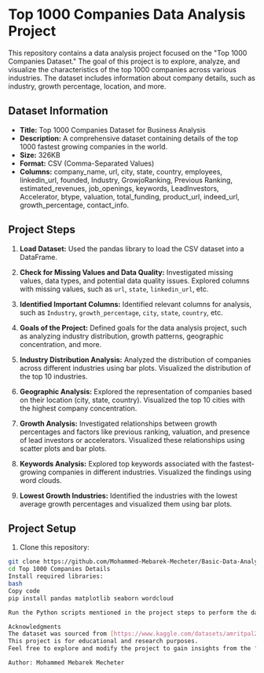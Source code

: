 # Top 1000 Companies Data Analysis Project

This repository contains a data analysis project focused on the "Top 1000 Companies Dataset." The goal of this project is to explore, analyze, and visualize the characteristics of the top 1000 companies across various industries. The dataset includes information about company details, such as industry, growth percentage, location, and more.

## Dataset Information

- **Title:** Top 1000 Companies Dataset for Business Analysis
- **Description:** A comprehensive dataset containing details of the top 1000 fastest growing companies in the world.
- **Size:** 326KB
- **Format:** CSV (Comma-Separated Values)
- **Columns:** company_name, url, city, state, country, employees, linkedin_url, founded, Industry, GrowjoRanking, Previous Ranking, estimated_revenues, job_openings, keywords, LeadInvestors, Accelerator, btype, valuation, total_funding, product_url, indeed_url, growth_percentage, contact_info.

## Project Steps

1. **Load Dataset:** Used the pandas library to load the CSV dataset into a DataFrame.

2. **Check for Missing Values and Data Quality:** Investigated missing values, data types, and potential data quality issues. Explored columns with missing values, such as `url`, `state`, `linkedin_url`, etc.

3. **Identified Important Columns:** Identified relevant columns for analysis, such as `Industry`, `growth_percentage`, `city`, `state`, `country`, etc.

4. **Goals of the Project:** Defined goals for the data analysis project, such as analyzing industry distribution, growth patterns, geographic concentration, and more.

5. **Industry Distribution Analysis:** Analyzed the distribution of companies across different industries using bar plots. Visualized the distribution of the top 10 industries.

6. **Geographic Analysis:** Explored the representation of companies based on their location (city, state, country). Visualized the top 10 cities with the highest company concentration.

7. **Growth Analysis:** Investigated relationships between growth percentages and factors like previous ranking, valuation, and presence of lead investors or accelerators. Visualized these relationships using scatter plots and bar plots.

8. **Keywords Analysis:** Explored top keywords associated with the fastest-growing companies in different industries. Visualized the findings using word clouds.

9. **Lowest Growth Industries:** Identified the industries with the lowest average growth percentages and visualized them using bar plots.

## Project Setup

1. Clone this repository:

```bash
git clone https://github.com/Mohammed-Mebarek-Mecheter/Basic-Data-Analysis-Projects.git
cd Top 1000 Companies Details
Install required libraries:
bash
Copy code
pip install pandas matplotlib seaborn wordcloud

Run the Python scripts mentioned in the project steps to perform the data analysis and visualization.

Acknowledgments
The dataset was sourced from [https://www.kaggle.com/datasets/amritpal24/top-1000-companies-details].
This project is for educational and research purposes.
Feel free to explore and modify the project to gain insights from the "Top 1000 Companies Dataset."

Author: Mohammed Mebarek Mecheter